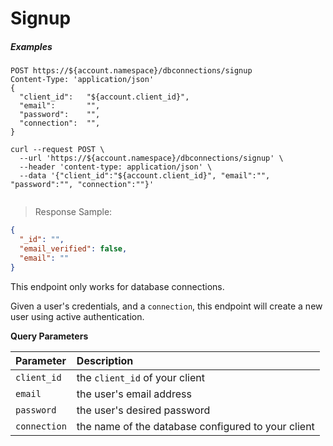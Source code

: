# Signup

<h5 class="code-snippet-title">Examples</h5>

```http
POST https://${account.namespace}/dbconnections/signup
Content-Type: 'application/json'
{
  "client_id":   "${account.client_id}",
  "email":       "",
  "password":    "",
  "connection":  "",
}
```

```shell
curl --request POST \
  --url 'https://${account.namespace}/dbconnections/signup' \
  --header 'content-type: application/json' \
  --data '{"client_id":"${account.client_id}", "email":"", "password":"", "connection":""}'
```

```javascript
```

> Response Sample:

```json
{
  "_id": "",
  "email_verified": false,
  "email": ""
}
```

This endpoint only works for database connections.

Given a user's credentials, and a `connection`, this endpoint will create a new user using active authentication.

**Query Parameters**

| Parameter        | Description |
|:-----------------|:------------|
| `client_id`      | the `client_id` of your client |
| `email`          | the user's email address |
| `password `      | the user's desired password |
| `connection`     | the name of the database configured to your client |
